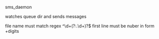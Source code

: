 sms_daemon

watches queue dir and sends messages

file name must match regex ^\d+(?:\.\d+)?$
first line must be nuber in form +digits


